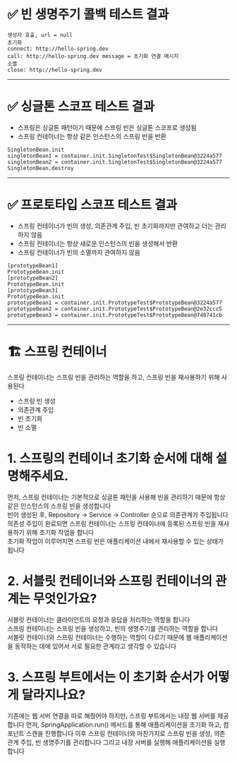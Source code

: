 # ✅ 빈 생명주기 콜백 테스트 결과
```
생성자 호출, url = null
초기화
connect: http://hello-spring.dev
call: http://hello-spring.dev message = 초기화 연결 메시지
소멸
close: http://hello-spring.dev
```
--------------

# ✅ 싱글톤 스코프 테스트 결과
- 스프링은 싱글톤 패턴이기 때문에 스프링 빈은 싱글톤 스코프로 생성됨
- 스프링 컨테이너는 항상 같은 인스턴스의 스프링 빈을 반환
```
SingletonBean.init
singletonBean1 = container.init.SingletonTest$SingletonBean@3224a577
singletonBean2 = container.init.SingletonTest$SingletonBean@3224a577
SingletonBean.destroy
```
---------------

# ✅ 프로토타입 스코프 테스트 결과
- 스프링 컨테이너가 빈의 생성, 의존관계 주입, 빈 초기화까지만 관여하고 더는 관리하지 않음
- 스프링 컨테이너는 항상 새로운 인스턴스의 빈을 생성해서 반환
- 스프링 컨테이너가 빈의 소멸까지 관여하지 않음
```
[prototypeBean1]
PrototypeBean.init
[prototypeBean2]
PrototypeBean.init
[prototypeBean3]
PrototypeBean.init
prototypeBean1 = container.init.PrototypeTest$PrototypeBean@3224a577
prototypeBean2 = container.init.PrototypeTest$PrototypeBean@2e32ccc5
prototypeBean3 = container.init.PrototypeTest$PrototypeBean@748741cb
```
---------------------

# 🏗️ 스프링 컨테이너
스프링 컨테이너는 스프링 빈을 관리하는 역할을 하고, 스프링 빈을 재사용하기 위해 사용된다
- 스프링 빈 생성
- 의존관계 주입
- 빈 초기화
- 빈 소멸

# 1. 스프링의 컨테이너 초기화 순서에 대해 설명해주세요.
먼저, 스프링 컨테이너는 기본적으로 싱글톤 패턴을 사용해 빈을 관리하기 때문에 항상 같은 인스턴스의 스프링 빈을 생성합니다 </br>
빈이 생성된 후, Repository → Service → Controller 순으로 의존관계가 주입됩니다 </br>
의존성 주입이 완료되면 스프링 컨테이너는 스프링 컨테이너에 등록된 스프링 빈을 재사용하기 위해 초기화 작업을 합니다 </br>
초기화 작업이 이루어지면 스프링 빈은 애플리케이션 내에서 재사용할 수 있는 상태가 됩니다 </br>

# 2. 서블릿 컨테이너와 스프링 컨테이너의 관계는 무엇인가요?
서블릿 컨테이너는 클라이언트의 요청과 응답을 처리하는 역할을 합니다 </br>
스프링 컨테이너는 스프링 빈을 생성하고, 빈의 생명주기를 관리하는 역할을 합니다 </br>
서블릿 컨테이너와 스프링 컨테이너는 수행하는 역할이 다르기 때문에 웹 애플리케이션을 동작하는 데에 있어서 서로 필요한 관계라고 생각할 수 있습니다 </br>

# 3. 스프링 부트에서는 이 초기화 순서가 어떻게 달라지나요?
기존에는 웹 서버 연결을 따로 해줬어야 하지만, 스프링 부트에서는 내장 웹 서버를 제공합니다
먼저, SpringApplication.run() 메서드를 통해 애플리케이션을 초기화 하고, 컴포넌트 스캔을 진행합니다
이후 스프링 컨테이너와 마찬가지로 스프링 빈을 생성, 의존관계 주입, 빈 생명주기를 관리합니다
그리고 내장 서버를 실행해 애플리케이션을 실행합니다
